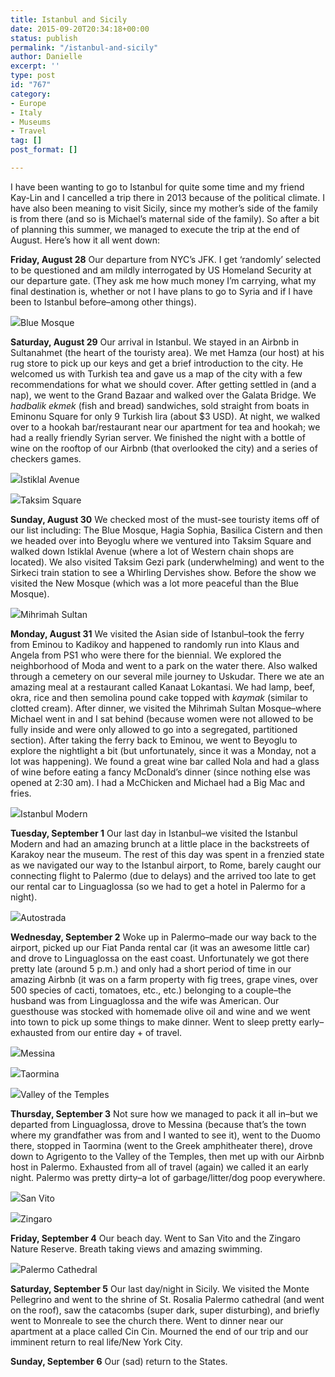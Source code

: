 ```yaml
---
title: Istanbul and Sicily
date: 2015-09-20T20:34:18+00:00
status: publish
permalink: "/istanbul-and-sicily"
author: Danielle
excerpt: ''
type: post
id: "767"
category:
- Europe
- Italy
- Museums
- Travel
tag: []
post_format: []

---
```

I have been wanting to go to Istanbul for quite some time and my friend Kay-Lin and I cancelled a trip there in 2013 because of the political climate. I have also been meaning to visit Sicily, since my mother’s side of the family is from there (and so is Michael’s maternal side of the family). So after a bit of planning this summer, we managed to execute the trip at the end of August. Here’s how it all went down:

**Friday, August 28** Our departure from NYC’s JFK. I get ‘randomly’ selected to be questioned and am mildly interrogated by US Homeland Security at our departure gate. (They ask me how much money I’m carrying, what my final destination is, whether or not I have plans to go to Syria and if I have been to Istanbul before–among other things).

  
![](https://farm6.staticflickr.com/5627/21390118199_89fc992841_z.jpg)Blue Mosque

**Saturday, August 29** Our arrival in Istanbul. We stayed in an Airbnb in Sultanahmet (the heart of the touristy area). We met Hamza (our host) at his rug store to pick up our keys and get a brief introduction to the city. He welcomed us with Turkish tea and gave us a map of the city with a few recommendations for what we should cover. After getting settled in (and a nap), we went to the Grand Bazaar and walked over the Galata Bridge. We _hadbalik ekmek_ (fish and bread) sandwiches, sold straight from boats in Eminonu Square for only 9 Turkish lira (about $3 USD). At night, we walked over to a hookah bar/restaurant near our apartment for tea and hookah; we had a really friendly Syrian server. We finished the night with a bottle of wine on the rooftop of our Airbnb (that overlooked the city) and a series of checkers games.

  
![](https://farm6.staticflickr.com/5768/21565748312_54535223b5_z.jpg)Istiklal Avenue

  
![](https://farm6.staticflickr.com/5799/21585851341_9e2811f7c8_z.jpg)Taksim Square

**Sunday, August 30** We checked most of the must-see touristy items off of our list including: The Blue Mosque, Hagia Sophia, Basilica Cistern and then we headed over into Beyoglu where we ventured into Taksim Square and walked down Istiklal Avenue (where a lot of Western chain shops are located). We also visited Taksim Gezi park (underwhelming) and went to the Sirkeci train station to see a Whirling Dervishes show. Before the show we visited the New Mosque (which was a lot more peaceful than the Blue Mosque).

  
![](https://farm1.staticflickr.com/717/21577050275_724b05d576_z.jpg)Mihrimah Sultan

**Monday, August 31** We visited the Asian side of Istanbul–took the ferry from Eminou to Kadikoy and happened to randomly run into Klaus and Angela from PS1 who were there for the biennial. We explored the neighborhood of Moda and went to a park on the water there. Also walked through a cemetery on our several mile journey to Uskudar. There we ate an amazing meal at a restaurant called Kanaat Lokantasi. We had lamp, beef, okra, rice and then semolina pound cake topped with _kaymak_ (similar to clotted cream). After dinner, we visited the Mihrimah Sultan Mosque–where Michael went in and I sat behind (because women were not allowed to be fully inside and were only allowed to go into a segregated, partitioned section). After taking the ferry back to Eminou, we went to Beyoglu to explore the nightlight a bit (but unfortunately, since it was a Monday, not a lot was happening). We found a great wine bar called Nola and had a glass of wine before eating a fancy McDonald’s dinner (since nothing else was opened at 2:30 am). I had a McChicken and Michael had a Big Mac and fries.

  
![](https://farm6.staticflickr.com/5710/21550829836_1a6979dfb2_z.jpg)Istanbul Modern

**Tuesday, September 1** Our last day in Istanbul–we visited the Istanbul Modern and had an amazing brunch at a little place in the backstreets of Karakoy near the museum. The rest of this day was spent in a frenzied state as we navigated our way to the Istanbul airport, to Rome, barely caught our connecting flight to Palermo (due to delays) and the arrived too late to get our rental car to Linguaglossa (so we had to get a hotel in Palermo for a night).

  
![](https://farm1.staticflickr.com/715/20954693984_26efe54140_z.jpg)Autostrada

**Wednesday, September 2** Woke up in Palermo–made our way back to the airport, picked up our Fiat Panda rental car (it was an awesome little car) and drove to Linguaglossa on the east coast. Unfortunately we got there pretty late (around 5 p.m.) and only had a short period of time in our amazing Airbnb (it was on a farm property with fig trees, grape vines, over 500 species of cacti, tomatoes, etc., etc.) belonging to a couple–the husband was from Linguaglossa and the wife was American. Our guesthouse was stocked with homemade olive oil and wine and we went into town to pick up some things to make dinner. Went to sleep pretty early–exhausted from our entire day + of travel.

  
![](https://farm6.staticflickr.com/5779/21566180912_0c071b12c1_z.jpg)Messina

  
![](https://farm6.staticflickr.com/5777/21551266786_04cd819c68_z.jpg)Taormina

  
![](https://farm6.staticflickr.com/5799/21389613218_e9a0786652_z.jpg)Valley of the Temples

**Thursday, September 3** Not sure how we managed to pack it all in–but we departed from Linguaglossa, drove to Messina (because that’s the town where my grandfather was from and I wanted to see it), went to the Duomo there, stopped in Taormina (went to the Greek amphitheater there), drove down to Agrigento to the Valley of the Temples, then met up with our Airbnb host in Palermo. Exhausted from all of travel (again) we called it an early night. Palermo was pretty dirty–a lot of garbage/litter/dog poop everywhere.

  
![](https://farm6.staticflickr.com/5828/21586286401_03ea28200f_z.jpg)San Vito

  
![](https://farm1.staticflickr.com/754/21577487835_aa1fbb408e_z.jpg)Zingaro

**Friday, September 4** Our beach day. Went to San Vito and the Zingaro Nature Reserve. Breath taking views and amazing swimming.

  
![](https://farm1.staticflickr.com/724/20954689804_863caab7f9_z.jpg)Palermo Cathedral

**Saturday, September 5** Our last day/night in Sicily. We visited the Monte Pellegrino and went to the shrine of St. Rosalia Palermo cathedral (and went on the roof), saw the catacombs (super dark, super disturbing), and briefly went to Monreale to see the church there. Went to dinner near our apartment at a place called Cin Cin. Mourned the end of our trip and our imminent return to real life/New York City.

**Sunday, September 6** Our (sad) return to the States.